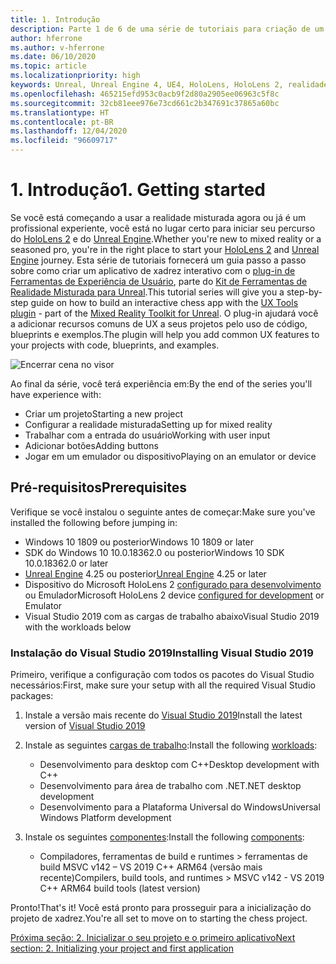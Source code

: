 ```yaml
---
title: 1. Introdução
description: Parte 1 de 6 de uma série de tutoriais para criação de um aplicativo de xadrez usando o Unreal Engine 4 e o plug-in Ferramentas de Experiência de Usuário do Kit de Ferramentas de Realidade Misturada
author: hferrone
ms.author: v-hferrone
ms.date: 06/10/2020
ms.topic: article
ms.localizationpriority: high
keywords: Unreal, Unreal Engine 4, UE4, HoloLens, HoloLens 2, realidade misturada, tutorial, introdução, mrtk, uxt, Ferramentas de UX, documentação, headset de realidade misturada, headset do windows mixed reality, headset de realidade virtual
ms.openlocfilehash: 465215efd953c0acb9f2d80a2905ee06963c5f8c
ms.sourcegitcommit: 32cb81eee976e73cd661c2b347691c37865a60bc
ms.translationtype: HT
ms.contentlocale: pt-BR
ms.lasthandoff: 12/04/2020
ms.locfileid: "96609717"
---
```

# <a name="1-getting-started"></a><span data-ttu-id="f1ce9-104">1. Introdução</span><span class="sxs-lookup"><span data-stu-id="f1ce9-104">1. Getting started</span></span>

<span data-ttu-id="f1ce9-105">Se você está começando a usar a realidade misturada agora ou já é um profissional experiente, você está no lugar certo para iniciar seu percurso do [HoloLens 2](https://docs.microsoft.com/windows/mixed-reality/) e do [Unreal Engine](https://www.unrealengine.com/en-US/).</span><span class="sxs-lookup"><span data-stu-id="f1ce9-105">Whether you're new to mixed reality or a seasoned pro, you're in the right place to start your [HoloLens 2](https://docs.microsoft.com/windows/mixed-reality/) and [Unreal Engine](https://www.unrealengine.com/en-US/) journey.</span></span> <span data-ttu-id="f1ce9-106">Esta série de tutoriais fornecerá um guia passo a passo sobre como criar um aplicativo de xadrez interativo com o [plug-in de Ferramentas de Experiência de Usuário](https://github.com/microsoft/MixedReality-UXTools-Unreal), parte do [Kit de Ferramentas de Realidade Misturada para Unreal](https://github.com/microsoft/MixedRealityToolkit-Unreal).</span><span class="sxs-lookup"><span data-stu-id="f1ce9-106">This tutorial series will give you a step-by-step guide on how to build an interactive chess app with the [UX Tools plugin](https://github.com/microsoft/MixedReality-UXTools-Unreal) - part of the [Mixed Reality Toolkit for Unreal](https://github.com/microsoft/MixedRealityToolkit-Unreal).</span></span> <span data-ttu-id="f1ce9-107">O plug-in ajudará você a adicionar recursos comuns de UX a seus projetos pelo uso de código, blueprints e exemplos.</span><span class="sxs-lookup"><span data-stu-id="f1ce9-107">The plugin will help you add common UX features to your projects with code, blueprints, and examples.</span></span> 

![Encerrar cena no visor](images/unreal-uxt/5-endscene.PNG)

<span data-ttu-id="f1ce9-109">Ao final da série, você terá experiência em:</span><span class="sxs-lookup"><span data-stu-id="f1ce9-109">By the end of the series you'll have experience with:</span></span>
* <span data-ttu-id="f1ce9-110">Criar um projeto</span><span class="sxs-lookup"><span data-stu-id="f1ce9-110">Starting a new project</span></span>
* <span data-ttu-id="f1ce9-111">Configurar a realidade misturada</span><span class="sxs-lookup"><span data-stu-id="f1ce9-111">Setting up for mixed reality</span></span>
* <span data-ttu-id="f1ce9-112">Trabalhar com a entrada do usuário</span><span class="sxs-lookup"><span data-stu-id="f1ce9-112">Working with user input</span></span>
* <span data-ttu-id="f1ce9-113">Adicionar botões</span><span class="sxs-lookup"><span data-stu-id="f1ce9-113">Adding buttons</span></span>
* <span data-ttu-id="f1ce9-114">Jogar em um emulador ou dispositivo</span><span class="sxs-lookup"><span data-stu-id="f1ce9-114">Playing on an emulator or device</span></span>

## <a name="prerequisites"></a><span data-ttu-id="f1ce9-115">Pré-requisitos</span><span class="sxs-lookup"><span data-stu-id="f1ce9-115">Prerequisites</span></span>

<span data-ttu-id="f1ce9-116">Verifique se você instalou o seguinte antes de começar:</span><span class="sxs-lookup"><span data-stu-id="f1ce9-116">Make sure you've installed the following before jumping in:</span></span>
* <span data-ttu-id="f1ce9-117">Windows 10 1809 ou posterior</span><span class="sxs-lookup"><span data-stu-id="f1ce9-117">Windows 10 1809 or later</span></span>
* <span data-ttu-id="f1ce9-118">SDK do Windows 10 10.0.18362.0 ou posterior</span><span class="sxs-lookup"><span data-stu-id="f1ce9-118">Windows 10 SDK 10.0.18362.0 or later</span></span>
* <span data-ttu-id="f1ce9-119">[Unreal Engine](https://www.unrealengine.com/en-US/get-now) 4.25 ou posterior</span><span class="sxs-lookup"><span data-stu-id="f1ce9-119">[Unreal Engine](https://www.unrealengine.com/en-US/get-now) 4.25 or later</span></span>
* <span data-ttu-id="f1ce9-120">Dispositivo do Microsoft HoloLens 2 [configurado para desenvolvimento](../../platform-capabilities-and-apis/using-visual-studio.md#enabling-developer-mode) ou Emulador</span><span class="sxs-lookup"><span data-stu-id="f1ce9-120">Microsoft HoloLens 2 device [configured for development](../../platform-capabilities-and-apis/using-visual-studio.md#enabling-developer-mode) or Emulator</span></span>
* <span data-ttu-id="f1ce9-121">Visual Studio 2019 com as cargas de trabalho abaixo</span><span class="sxs-lookup"><span data-stu-id="f1ce9-121">Visual Studio 2019 with the workloads below</span></span>

### <a name="installing-visual-studio-2019"></a><span data-ttu-id="f1ce9-122">Instalação do Visual Studio 2019</span><span class="sxs-lookup"><span data-stu-id="f1ce9-122">Installing Visual Studio 2019</span></span>

<span data-ttu-id="f1ce9-123">Primeiro, verifique a configuração com todos os pacotes do Visual Studio necessários:</span><span class="sxs-lookup"><span data-stu-id="f1ce9-123">First, make sure your setup with all the required Visual Studio packages:</span></span>
1. <span data-ttu-id="f1ce9-124">Instale a versão mais recente do [Visual Studio 2019](https://visualstudio.microsoft.com/downloads/)</span><span class="sxs-lookup"><span data-stu-id="f1ce9-124">Install the latest version of [Visual Studio 2019](https://visualstudio.microsoft.com/downloads/)</span></span>
2. <span data-ttu-id="f1ce9-125">Instale as seguintes [cargas de trabalho](https://docs.microsoft.com/visualstudio/install/modify-visual-studio?#modify-workloads):</span><span class="sxs-lookup"><span data-stu-id="f1ce9-125">Install the following [workloads](https://docs.microsoft.com/visualstudio/install/modify-visual-studio?#modify-workloads):</span></span>
    * <span data-ttu-id="f1ce9-126">Desenvolvimento para desktop com C++</span><span class="sxs-lookup"><span data-stu-id="f1ce9-126">Desktop development with C++</span></span>
    * <span data-ttu-id="f1ce9-127">Desenvolvimento para área de trabalho com .NET</span><span class="sxs-lookup"><span data-stu-id="f1ce9-127">.NET desktop development</span></span>
    * <span data-ttu-id="f1ce9-128">Desenvolvimento para a Plataforma Universal do Windows</span><span class="sxs-lookup"><span data-stu-id="f1ce9-128">Universal Windows Platform development</span></span>

3. <span data-ttu-id="f1ce9-129">Instale os seguintes [componentes](https://docs.microsoft.com/visualstudio/install/modify-visual-studio?#modify-individual-components):</span><span class="sxs-lookup"><span data-stu-id="f1ce9-129">Install the following [components](https://docs.microsoft.com/visualstudio/install/modify-visual-studio?#modify-individual-components):</span></span>
    * <span data-ttu-id="f1ce9-130">Compiladores, ferramentas de build e runtimes > ferramentas de build MSVC v142 – VS 2019 C++ ARM64 (versão mais recente)</span><span class="sxs-lookup"><span data-stu-id="f1ce9-130">Compilers, build tools, and runtimes > MSVC v142 - VS 2019 C++ ARM64 build tools (latest version)</span></span>

<span data-ttu-id="f1ce9-131">Pronto!</span><span class="sxs-lookup"><span data-stu-id="f1ce9-131">That's it!</span></span> <span data-ttu-id="f1ce9-132">Você está pronto para prosseguir para a inicialização do projeto de xadrez.</span><span class="sxs-lookup"><span data-stu-id="f1ce9-132">You're all set to move on to starting the chess project.</span></span>

[<span data-ttu-id="f1ce9-133">Próxima seção: 2. Inicializar o seu projeto e o primeiro aplicativo</span><span class="sxs-lookup"><span data-stu-id="f1ce9-133">Next section: 2. Initializing your project and first application</span></span>](unreal-uxt-ch2.md)
